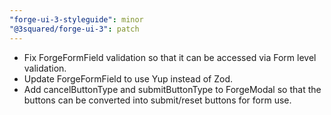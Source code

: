 ```yaml
---
"forge-ui-3-styleguide": minor
"@3squared/forge-ui-3": patch
---
```


- Fix ForgeFormField validation so that it can be accessed via Form level validation.
- Update ForgeFormField to use Yup instead of Zod.
- Add cancelButtonType and submitButtonType to ForgeModal so that the buttons can be converted into submit/reset buttons for form use.